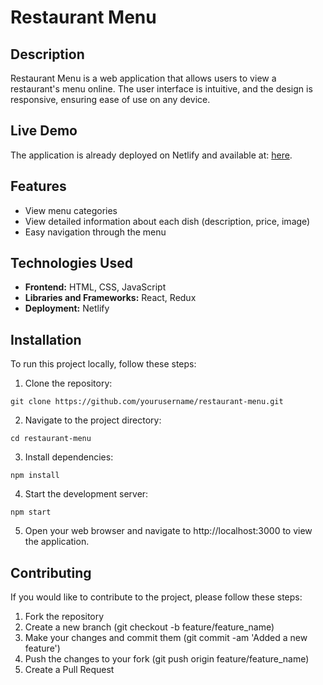 # Restaurant Menu

## Description
Restaurant Menu is a web application that allows users to view a restaurant's menu online. The user interface is intuitive, and the design is responsive, ensuring ease of use on any device.

## Live Demo

The application is already deployed on Netlify and available at: [here](https://milee777-restaurant-menu.netlify.app/).

## Features

- View menu categories
- View detailed information about each dish (description, price, image)
- Easy navigation through the menu

## Technologies Used

- **Frontend:** HTML, CSS, JavaScript
- **Libraries and Frameworks:** React, Redux
- **Deployment:** Netlify

## Installation
To run this project locally, follow these steps:
1. Clone the repository:

`git clone https://github.com/yourusername/restaurant-menu.git`

2. Navigate to the project directory:

  `cd restaurant-menu`

3. Install dependencies:

`npm install`

4. Start the development server:

`npm start`

5. Open your web browser and navigate to http://localhost:3000 to view the application.

## Contributing
If you would like to contribute to the project, please follow these steps:
1. Fork the repository
2. Create a new branch (git checkout -b feature/feature_name)
3. Make your changes and commit them (git commit -am 'Added a new feature')
4. Push the changes to your fork (git push origin feature/feature_name)
5. Create a Pull Request